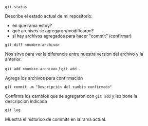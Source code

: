 `git status`

Describe el estado actual de mi repositorio:

 - en qué rama estoy?
 - qué archivos se agregaron/modificaron?
 - si hay archivos agregados para hacer "commit" (confirmar)

`git diff <nombre-archivo>`

Nos sirve para ver la diferencia entre nuestra version del archivo y la anterior.

`git add <nombre-archivo>` / `git add .`

Agrega los archivos para confirmación

`git commit -m "Descripción del cambio confirmado"`

Confirma los cambios que se agregaron con `git add` y les pone la descripción indicada

`git log`

Muestra el historico de commits en la rama actual.